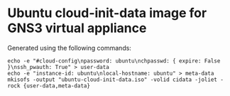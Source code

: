 # Ubuntu cloud-init-data image for GNS3 virtual appliance

Generated using the following commands:
```
echo -e "#cloud-config\npassword: ubuntu\nchpasswd: { expire: False }\nssh_pwauth: True" > user-data
echo -e "instance-id: ubuntu\nlocal-hostname: ubuntu" > meta-data
mkisofs -output "ubuntu-cloud-init-data.iso" -volid cidata -joliet -rock {user-data,meta-data}
```
